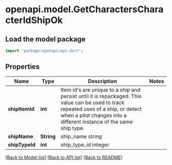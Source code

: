 # openapi.model.GetCharactersCharacterIdShipOk

## Load the model package
```dart
import 'package:openapi/api.dart';
```

## Properties
Name | Type | Description | Notes
------------ | ------------- | ------------- | -------------
**shipItemId** | **int** | Item id's are unique to a ship and persist until it is repackaged. This value can be used to track repeated uses of a ship, or detect when a pilot changes into a different instance of the same ship type. | 
**shipName** | **String** | ship_name string | 
**shipTypeId** | **int** | ship_type_id integer | 

[[Back to Model list]](../README.md#documentation-for-models) [[Back to API list]](../README.md#documentation-for-api-endpoints) [[Back to README]](../README.md)


